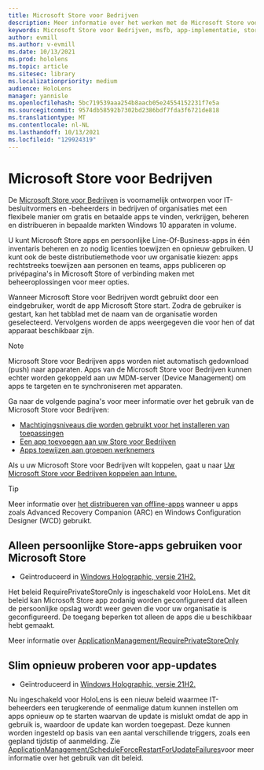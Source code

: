 ```yaml
---
title: Microsoft Store voor Bedrijven
description: Meer informatie over het werken met de Microsoft Store voor Bedrijven om uw mixed reality te publiceren naar uw bedrijf.
keywords: Microsoft Store voor Bedrijven, msfb, app-implementatie, store
author: evmill
ms.author: v-evmill
ms.date: 10/13/2021
ms.prod: hololens
ms.topic: article
ms.sitesec: library
ms.localizationpriority: medium
audience: HoloLens
manager: yannisle
ms.openlocfilehash: 5bc719539aaa254b8aacb05e24554152231f7e5a
ms.sourcegitcommit: 9574db58592b7302bd2386bdf7fda3f6721de818
ms.translationtype: MT
ms.contentlocale: nl-NL
ms.lasthandoff: 10/13/2021
ms.locfileid: "129924319"
---
```

# <a name="microsoft-store-for-business"></a>Microsoft Store voor Bedrijven

De [Microsoft Store voor Bedrijven](/microsoft-store/microsoft-store-for-business-overview) is voornamelijk ontworpen voor IT-besluitvormers en -beheerders in bedrijven of organisaties met een flexibele manier om gratis en betaalde apps te vinden, verkrijgen, beheren en distribueren in bepaalde markten Windows 10 apparaten in volume. 

U kunt Microsoft Store apps en persoonlijke Line-Of-Business-apps in één inventaris beheren en zo nodig licenties toewijzen en opnieuw gebruiken. U kunt ook de beste distributiemethode voor uw organisatie kiezen: apps rechtstreeks toewijzen aan personen en teams, apps publiceren op privépagina's in Microsoft Store of verbinding maken met beheeroplossingen voor meer opties.

Wanneer Microsoft Store voor Bedrijven wordt gebruikt door een eindgebruiker, wordt de app Microsoft Store start. Zodra de gebruiker is gestart, kan het tabblad met de naam van de organisatie worden geselecteerd. Vervolgens worden de apps weergegeven die voor hen of dat apparaat beschikbaar zijn.

> [!Note]
> Microsoft Store voor Bedrijven apps worden niet automatisch gedownload (push) naar apparaten. Apps van de Microsoft Store voor Bedrijven kunnen echter worden gekoppeld aan uw MDM-server (Device Management) om apps te targeten en te synchroniseren met apparaten.

Ga naar de volgende pagina's voor meer informatie over het gebruik van de Microsoft Store voor Bedrijven:

* [Machtigingsniveaus die worden gebruikt voor het installeren van toepassingen](/mem/intune/configuration/device-restrictions-windows-holographic#app-store)
* [Een app toevoegen aan uw Store voor Bedrijven](/mem/intune/apps/store-apps-windows)
* [Apps toewijzen aan groepen werknemers](/mem/intune/apps/windows-store-for-business)

Als u uw Microsoft Store voor Bedrijven wilt koppelen, gaat u naar [Uw Microsoft Store voor Bedrijven koppelen aan Intune.](/mem/intune/apps/windows-store-for-business#associate-your-microsoft-store-for-business-account-with-intune)

> [!Tip]
> Meer informatie over [het distribueren van offline-apps](/microsoft-store/distribute-offline-apps) wanneer u apps zoals Advanced Recovery Companion (ARC) en Windows Configuration Designer (WCD) gebruikt.

## <a name="use-only-private-store-apps-for-microsoft-store"></a>Alleen persoonlijke Store-apps gebruiken voor Microsoft Store

- Geïntroduceerd in [Windows Holographic, versie 21H2.](hololens-release-notes.md#windows-holographic-version-21h2)

Het beleid RequirePrivateStoreOnly is ingeschakeld voor HoloLens. Met dit beleid kan Microsoft Store app zodanig worden geconfigureerd dat alleen de persoonlijke opslag wordt weer geven die voor uw organisatie is geconfigureerd. De toegang beperken tot alleen de apps die u beschikbaar hebt gemaakt.

Meer informatie over [ApplicationManagement/RequirePrivateStoreOnly](http://windows/client-management/mdm/policy-csp-applicationmanagement#applicationmanagement-requireprivatestoreonly)

## <a name="smart-retry-for-app-updates"></a>Slim opnieuw proberen voor app-updates

- Geïntroduceerd in [Windows Holographic, versie 21H2.](hololens-release-notes.md#windows-holographic-version-21h2)

Nu ingeschakeld voor HoloLens is een nieuw beleid waarmee IT-beheerders een terugkerende of eenmalige datum kunnen instellen om apps opnieuw op te starten waarvan de update is mislukt omdat de app in gebruik is, waardoor de update kan worden toegepast. Deze kunnen worden ingesteld op basis van een aantal verschillende triggers, zoals een gepland tijdstip of aanmelding. Zie [ApplicationManagement/ScheduleForceRestartForUpdateFailures](/windows/client-management/mdm/policy-csp-applicationmanagement#applicationmanagement-scheduleforcerestartforupdatefailures)voor meer informatie over het gebruik van dit beleid.